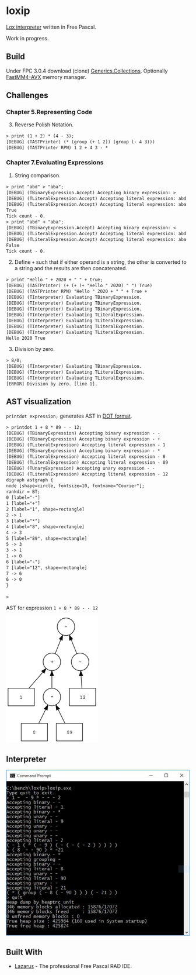 # loxip

[Lox interpreter](http://www.craftinginterpreters.com/) written in Free Pascal.

Work in progress.

## Build

Under FPC 3.0.4 download (clone) [Generics.Collections](https://github.com/maciej-izak/generics.collections).
Optionally [FastMM4-AVX](https://github.com/maximmasiutin/FastMM4-AVX) memory manager.

## Challenges

### Chapter 5.Representing Code 

3. Reverse Polish Notation.
```
> print (1 + 2) * (4 - 3);
[DEBUG] (TASTPrinter) (* (group (+ 1 2)) (group (- 4 3)))
[DEBUG] (TASTPrinter RPN) 1 2 + 4 3 - *
```

### Chapter 7.Evaluating Expressions

1. String comparison.
```
> print "abd" > "aba";
[DEBUG] (TBinaryExpression.Accept) Accepting binary expression: >
[DEBUG] (TLiteralExpression.Accept) Accepting literal expression: abd
[DEBUG] (TLiteralExpression.Accept) Accepting literal expression: aba
True
Tick count - 0.
> print "abd" < "aba";
[DEBUG] (TBinaryExpression.Accept) Accepting binary expression: <
[DEBUG] (TLiteralExpression.Accept) Accepting literal expression: abd
[DEBUG] (TLiteralExpression.Accept) Accepting literal expression: aba
False
Tick count - 0.
```
2. Define `+` such that if either operand is a string, 
the other is converted to a string and the results are then concatenated. 
```
> print "Hello " + 2020 + " " + true;
[DEBUG] (TASTPrinter) (+ (+ (+ "Hello " 2020) " ") True)
[DEBUG] (TASTPrinter RPN) "Hello " 2020 + " " + True +
[DEBUG] (TInterpreter) Evaluating TBinaryExpression.
[DEBUG] (TInterpreter) Evaluating TBinaryExpression.
[DEBUG] (TInterpreter) Evaluating TBinaryExpression.
[DEBUG] (TInterpreter) Evaluating TLiteralExpression.
[DEBUG] (TInterpreter) Evaluating TLiteralExpression.
[DEBUG] (TInterpreter) Evaluating TLiteralExpression.
[DEBUG] (TInterpreter) Evaluating TLiteralExpression.
Hello 2020 True
```
3. Division by zero.
```
> 8/0;
[DEBUG] (TInterpreter) Evaluating TBinaryExpression.
[DEBUG] (TInterpreter) Evaluating TLiteralExpression.
[DEBUG] (TInterpreter) Evaluating TLiteralExpression.
[ERROR] Division by zero. [line 1].
```   
## AST visualization

`printdot expression;` generates AST in [DOT format](https://en.wikipedia.org/wiki/DOT_(graph_description_language)).
```
> printdot 1 + 8 * 89 - - 12;
[DEBUG] (TBinaryExpression) Accepting binary expression - -
[DEBUG] (TBinaryExpression) Accepting binary expression - +
[DEBUG] (TLiteralExpression) Accepting literal expression - 1
[DEBUG] (TBinaryExpression) Accepting binary expression - *
[DEBUG] (TLiteralExpression) Accepting literal expression - 8
[DEBUG] (TLiteralExpression) Accepting literal expression - 89
[DEBUG] (TUnaryExpression) Accepting unary expression - -
[DEBUG] (TLiteralExpression) Accepting literal expression - 12
digraph astgraph {
node [shape=circle, fontsize=10, fontname="Courier"];
rankdir = BT;
0 [label="-"]
1 [label="+"]
2 [label="1", shape=rectangle]
2 -> 1
3 [label="*"]
4 [label="8", shape=rectangle]
4 -> 3
5 [label="89", shape=rectangle]
5 -> 3
3 -> 1
1 -> 0
6 [label="-"]
7 [label="12", shape=rectangle]
7 -> 6
6 -> 0
}

>
```

AST for expression `1 + 8 * 89 - - 12`

<img src="https://github.com/JulStrat/loxip/blob/devop/graph.png">

## Interpreter

<img src="https://github.com/JulStrat/loxip/blob/devop/loxip.JPG">

## Built With

* [Lazarus](https://www.lazarus-ide.org/) - The professional Free Pascal RAD IDE.
